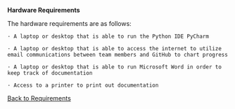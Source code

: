 
**Hardware Requirements**

The hardware requirements are as follows:

    · A laptop or desktop that is able to run the Python IDE PyCharm
    
    · A laptop or desktop that is able to access the internet to utilize email communications between team members and GitHub to chart progress
    
    · A laptop or desktop that is able to run Microsoft Word in order to keep track of documentation
    
    · Access to a printer to print out documentation

[Back to Requirements](https://github.com/SirRexOfRider/CYBR404-UNK-Oregon-Trail/blob/main/Project/Requirements/Requirements.md)

